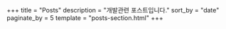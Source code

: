 +++
title = "Posts"
description = "개발관련 포스트입니다."
sort_by = "date"
paginate_by = 5
template = "posts-section.html"
+++

<!-- insert_anchor_links = "left" -->

<!--setcion page 설정입니다.-->

